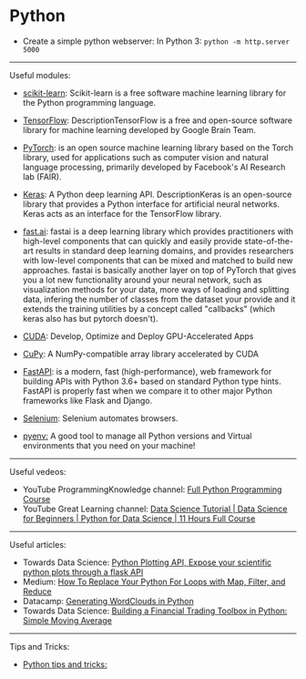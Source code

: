 # Python

- Create a simple python webserver:
  In Python 3: `python -m http.server 5000`

---

Useful modules:

- [scikit-learn](https://scikit-learn.org): Scikit-learn is a free software machine learning library for the Python programming language.
- [TensorFlow](https://www.tensorflow.org): DescriptionTensorFlow is a free and open-source software library for machine learning developed by Google Brain Team.
- [PyTorch](https://ai.facebook.com/tools/pytorch/): is an open source machine learning library based on the Torch library, used for applications such as computer vision and natural language processing, primarily developed by Facebook's AI Research lab (FAIR).
- [Keras](https://keras.io): A Python deep learning API. DescriptionKeras is an open-source library that provides a Python interface for artificial neural networks. Keras acts as an interface for the TensorFlow library.

- [fast.ai](https://www.fast.ai): fastai is a deep learning library which provides practitioners with high-level components that can quickly and easily provide state-of-the-art results in standard deep learning domains, and provides researchers with low-level components that can be mixed and matched to build new approaches. fastai is basically another layer on top of PyTorch that gives you a lot new functionality around your neural network, such as visualization methods for your data, more ways of loading and splitting data, infering the number of classes from the dataset your provide and it extends the training utilities by a concept called "callbacks" (which keras also has but pytorch doesn't).

- [CUDA](https://developer.nvidia.com/cuda-toolkit): Develop, Optimize and Deploy GPU-Accelerated Apps
- [CuPy](https://cupy.dev): A NumPy-compatible array library accelerated by CUDA

- [FastAPI](https://fastapi.tiangolo.com): is a modern, fast (high-performance), web framework for building APIs with Python 3.6+ based on standard Python type hints. FastAPI is properly fast when we compare it to other major Python frameworks like Flask and Django.

- [Selenium](https://www.selenium.dev): Selenium automates browsers.

- [pyenv:](https://github.com/su6i/python/blob/master/pyenv.txt) A good tool to manage all Python versions and Virtual environments that you need on your machine!

---

Useful vedeos:

- YouTube ProgrammingKnowledge channel: [Full Python Programming Course](https://www.youtube.com/watch?v=bZ6NL59FMoc)
- YouTube Great Learning channel: [Data Science Tutorial | Data Science for Beginners | Python for Data Science | 11 Hours Full Course](https://www.youtube.com/watch?v=u2zsY-2uZiE)

---

Useful articles:

- Towards Data Science: [Python Plotting API, Expose your scientific python plots through a flask API](https://towardsdatascience.com/python-plotting-api-expose-your-scientific-python-plots-through-a-flask-api-31ec7555c4a8)
- Medium: [How To Replace Your Python For Loops with Map, Filter, and Reduce](https://medium.com/better-programming/how-to-replace-your-python-for-loops-with-map-filter-and-reduce-c1b5fa96f43a)
- Datacamp: [Generating WordClouds in Python](https://www.datacamp.com/community/tutorials/wordcloud-python)
- Towards Data Science: [Building a Financial Trading Toolbox in Python: Simple Moving Average](https://towardsdatascience.com/trading-toolbox-01-sma-7b8e16bd9388)

---

Tips and Tricks:

- [Python tips and tricks:](https://github.com/su6i/python/blob/master/python.txt)
